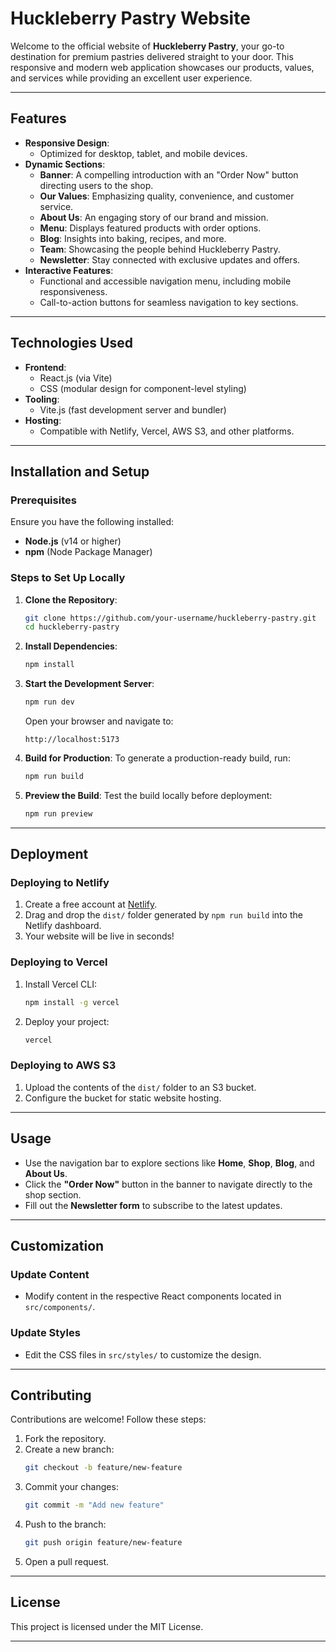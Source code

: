 # **Huckleberry Pastry Website**

Welcome to the official website of **Huckleberry Pastry**, your go-to destination for premium pastries delivered straight to your door. This responsive and modern web application showcases our products, values, and services while providing an excellent user experience.

---

## **Features**
- **Responsive Design**:
    - Optimized for desktop, tablet, and mobile devices.
- **Dynamic Sections**:
    - **Banner**: A compelling introduction with an "Order Now" button directing users to the shop.
    - **Our Values**: Emphasizing quality, convenience, and customer service.
    - **About Us**: An engaging story of our brand and mission.
    - **Menu**: Displays featured products with order options.
    - **Blog**: Insights into baking, recipes, and more.
    - **Team**: Showcasing the people behind Huckleberry Pastry.
    - **Newsletter**: Stay connected with exclusive updates and offers.
- **Interactive Features**:
    - Functional and accessible navigation menu, including mobile responsiveness.
    - Call-to-action buttons for seamless navigation to key sections.

---

## **Technologies Used**
- **Frontend**:
    - React.js (via Vite)
    - CSS (modular design for component-level styling)
- **Tooling**:
    - Vite.js (fast development server and bundler)
- **Hosting**:
    - Compatible with Netlify, Vercel, AWS S3, and other platforms.

---

## **Installation and Setup**

### Prerequisites
Ensure you have the following installed:
- **Node.js** (v14 or higher)
- **npm** (Node Package Manager)

### Steps to Set Up Locally
1. **Clone the Repository**:
   ```bash
   git clone https://github.com/your-username/huckleberry-pastry.git
   cd huckleberry-pastry
   ```

2. **Install Dependencies**:
   ```bash
   npm install
   ```

3. **Start the Development Server**:
   ```bash
   npm run dev
   ```
   Open your browser and navigate to:
   ```
   http://localhost:5173
   ```

4. **Build for Production**:
   To generate a production-ready build, run:
   ```bash
   npm run build
   ```

5. **Preview the Build**:
   Test the build locally before deployment:
   ```bash
   npm run preview
   ```

---

## **Deployment**

### Deploying to Netlify
1. Create a free account at [Netlify](https://www.netlify.com/).
2. Drag and drop the `dist/` folder generated by `npm run build` into the Netlify dashboard.
3. Your website will be live in seconds!

### Deploying to Vercel
1. Install Vercel CLI:
   ```bash
   npm install -g vercel
   ```
2. Deploy your project:
   ```bash
   vercel
   ```

### Deploying to AWS S3
1. Upload the contents of the `dist/` folder to an S3 bucket.
2. Configure the bucket for static website hosting.

---

## **Usage**

- Use the navigation bar to explore sections like **Home**, **Shop**, **Blog**, and **About Us**.
- Click the **"Order Now"** button in the banner to navigate directly to the shop section.
- Fill out the **Newsletter form** to subscribe to the latest updates.

---

## **Customization**

### Update Content
- Modify content in the respective React components located in `src/components/`.

### Update Styles
- Edit the CSS files in `src/styles/` to customize the design.

---

## **Contributing**

Contributions are welcome! Follow these steps:
1. Fork the repository.
2. Create a new branch:
   ```bash
   git checkout -b feature/new-feature
   ```
3. Commit your changes:
   ```bash
   git commit -m "Add new feature"
   ```
4. Push to the branch:
   ```bash
   git push origin feature/new-feature
   ```
5. Open a pull request.

---

## **License**
This project is licensed under the MIT License.

---
